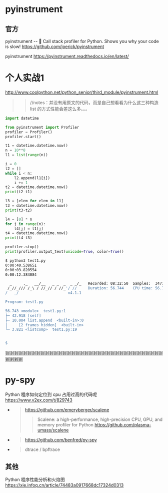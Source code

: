 
# pyinstrument

## 官方

pyinstrument -- 🚴 Call stack profiler for Python. Shows you why your code is slow! https://github.com/joerick/pyinstrument

pyinstrument https://pyinstrument.readthedocs.io/en/latest/

# 个人实战1

http://www.coolpython.net/python_senior/third_module/pyinstrument.html
>> //notes：并没有用原文的代码，而是自己想看看为什么这三种构造 list 的方式性能会差这么多。。。 
```py
import datetime

from pyinstrument import Profiler
profiler = Profiler()
profiler.start()

t1 = datetime.datetime.now()
n = 10**8
l1 = list(range(n))

i = 0
l2 = []
while i < n:
    l2.append(l1[i])
    i += 1
t2 = datetime.datetime.now()
print(t2-t1)

l3 = [elem for elem in l1]
t3 = datetime.datetime.now()
print(t3-t2)

l4 = [0] * n
for j in range(n):
    l4[j] = l1[j]
t4 = datetime.datetime.now()
print(t4-t3)

profiler.stop()
print(profiler.output_text(unicode=True, color=True))
```
```sh
$ python3 test1.py 
0:00:40.538651
0:00:03.820554
0:00:12.384084

  _     ._   __/__   _ _  _  _ _/_   Recorded: 08:32:50  Samples:  34715
 /_//_/// /_\ / //_// / //_'/ //     Duration: 56.744    CPU time: 56.724
/   _/                      v4.1.1

Program: test1.py

56.743 <module>  test1.py:1
├─ 42.918 [self]  
├─ 10.004 list.append  <built-in>:0
│     [2 frames hidden]  <built-in>
└─ 3.821 <listcomp>  test1.py:19


$ 
```

:u5272::u5272::u5272::u5272::u5272::u5272::u5272::u5272::u5272::u5272::u5272::u5272::u5272::u5272::u5272::u5272::u5272::u5272::u5272::u5272::u5272::u5272::u5272::u5272::u5272::u5272::u5272::u5272::u5272::u5272::u5272::u5272::u5272::u5272::u5272::u5272::u5272::u5272::u5272::u5272:

# py-spy

Python 程序如何定位到 cpu 占用过高的代码呢 https://www.v2ex.com/t/829743
- > https://github.com/emeryberger/scalene
  >> Scalene: a high-performance, high-precision CPU, GPU, and memory profiler for Python https://github.com/plasma-umass/scalene
- > https://github.com/benfred/py-spy
- > dtrace / bpftrace

## 其他

Python 程序性能分析和火焰图 https://xie.infoq.cn/article/74483a0917668dc17324d0313

